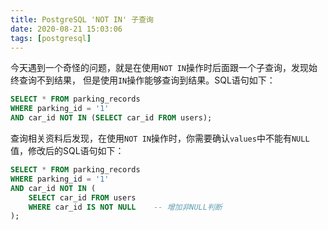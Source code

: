 ```yaml
---
title: PostgreSQL 'NOT IN' 子查询
date: 2020-08-21 15:03:06
tags: [postgresql]
---
```


今天遇到一个奇怪的问题，就是在使用`NOT IN`操作时后面跟一个子查询，发现始终查询不到结果，
但是使用`IN`操作能够查询到结果。SQL语句如下：

```sql
SELECT * FROM parking_records
WHERE parking_id = '1'
AND car_id NOT IN (SELECT car_id FROM users);
```

查询相关资料后发现，在使用`NOT IN`操作时，你需要确认`values`中不能有`NULL`值，修改后的SQL语句如下：

```sql
SELECT * FROM parking_records
WHERE parking_id = '1'
AND car_id NOT IN (
    SELECT car_id FROM users
    WHERE car_id IS NOT NULL    -- 增加非NULL判断
);
```
